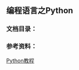 编程语言之Python
-----

### 文档目录：

### 参考资料：
[Python教程](http://www.liaoxuefeng.com/wiki/0014316089557264a6b348958f449949df42a6d3a2e542c000)
